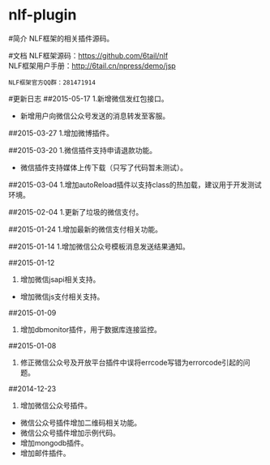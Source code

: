 nlf-plugin
===

#简介
NLF框架的相关插件源码。

#文档
NLF框架源码：https://github.com/6tail/nlf  
NLF框架用户手册：http://6tail.cn/npress/demo/jsp
    
    NLF框架官方QQ群：281471914

#更新日志
##2015-05-17
1.新增微信发红包接口。
* 新增用户向微信公众号发送的消息转发至客服。

##2015-03-27
1.增加微博插件。

##2015-03-20
1.微信插件支持申请退款功能。
* 微信插件支持媒体上传下载（只写了代码暂未测试）。

##2015-03-04
1.增加autoReload插件以支持class的热加载，建议用于开发测试环境。

##2015-02-04
1.更新了垃圾的微信支付。

##2015-01-24
1.增加最新的微信支付相关功能。

##2015-01-14
1.增加微信公众号模板消息发送结果通知。

##2015-01-12
1. 增加微信jsapi相关支持。
* 增加微信js支付相关支持。

##2015-01-09
1. 增加dbmonitor插件，用于数据库连接监控。

##2015-01-08
1. 修正微信公众号及开放平台插件中误将errcode写错为errorcode引起的问题。

##2014-12-23
1. 增加微信公众号插件。
* 微信公众号插件增加二维码相关功能。
* 微信公众号插件增加示例代码。
* 增加mongodb插件。
* 增加邮件插件。